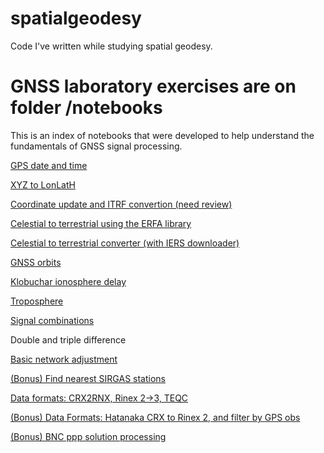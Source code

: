 # spatialgeodesy
Code I've written while studying spatial geodesy.


# GNSS laboratory exercises are on folder /notebooks

This is an index of notebooks that were developed to help understand the fundamentals of GNSS signal processing.

[GPS date and time](https://github.com/mauriciodev/spatialgeodesy/blob/main/notebooks/gps_time.ipynb)

[XYZ to LonLatH](https://colab.research.google.com/drive/1TAhYlQv8rht8VHJWNGQYOVvJJ5Z4vqHM?usp=sharing)

[Coordinate update and ITRF convertion (need review)](https://colab.research.google.com/drive/1i-8Ma4oD339k381qzWx0a1NbZUuwmUnd?usp=sharing)

[Celestial to terrestrial using the ERFA library](https://colab.research.google.com/drive/19gxEWD0j7QgSYpptAeHIt6YAv9yhk6ls#scrollTo=UyaNW-3ja7aw)

[Celestial to terrestrial converter (with IERS downloader)](https://colab.research.google.com/drive/1F84fg5xs6VRleeG9R0oXVATDGcFVDks3?usp=sharing)

[GNSS orbits](https://colab.research.google.com/drive/1Jcb1i0XcI8ZVvic6TNvWTxKelPA8hsbB?usp=sharing)

[Klobuchar ionosphere delay](https://colab.research.google.com/drive/1EmA0ZbLnmOLDSV0NunckALICi6Wgfr94?usp=sharing)

[Troposphere](https://colab.research.google.com/drive/1oMmgGsOjGADlIBwFg4eMf4mps87jakOU?usp=sharing)

[Signal combinations](https://colab.research.google.com/drive/1pzWrGAr2NchUiGTnCxbO29bPwqZGcJBB?usp=sharing)

Double and triple difference

[Basic network adjustment](https://colab.research.google.com/drive/1_ptPH1Y6zH2YPnnmg1n4sE8ZKDZkhKkq?usp=sharing)

[(Bonus) Find nearest SIRGAS stations](https://colab.research.google.com/drive/12IYKr4Az0EFNzx8xO2d8mLLIRB5v8OfC?usp=sharing)

[Data formats: CRX2RNX, Rinex 2->3, TEQC](https://colab.research.google.com/drive/1brZLYZEft1vUiQ7slAxlLxofZ36lHaUO?usp=sharing)

[(Bonus) Data Formats: Hatanaka CRX to Rinex 2, and filter by GPS obs](https://colab.research.google.com/drive/1LclVaLBkC1HgtaWqRbEIFJ5Q-SVUZjD7?usp=sharing)

[(Bonus) BNC ppp solution processing](https://colab.research.google.com/drive/1SujzuOJLvojKKNr8gQtThN_522pJDoi8?usp=sharing)
